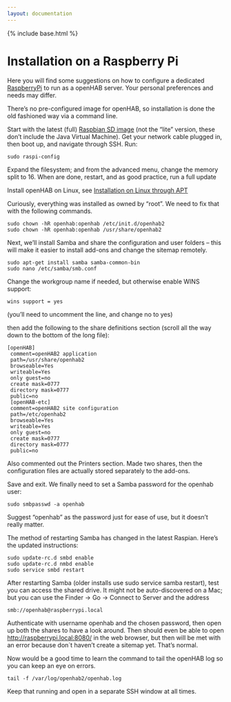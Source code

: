 ```yaml
---
layout: documentation
---
```


{% include base.html %}

# Installation on a Raspberry Pi

Here you will find some suggestions on how to configure a dedicated [RaspberryPi](https://www.raspberrypi.org) to run as a openHAB server. Your personal preferences and needs may differ.

There’s no pre-configured image for openHAB, so installation is done the old fashioned way via a command line.

Start with the latest (full) [Raspbian SD image](https://www.raspberrypi.org/downloads/raspbian) (not the “lite” version, these don’t include the Java Virtual Machine). Get your network cable plugged in, then boot up, and navigate through SSH. Run:

```
sudo raspi-config
```

Expand the filesystem; and from the advanced menu, change the memory split to 16. When are done, restart, and as good practice, run a full update

Install openHAB on Linux, see [Installation on Linux through APT](http://docs.openhab.org/installation/apt.html)

Curiously, everything was installed as owned by “root”. We need to fix that with the following commands.

```
sudo chown -hR openhab:openhab /etc/init.d/openhab2
sudo chown -hR openhab:openhab /usr/share/openhab2
```

Next, we’ll install Samba and share the configuration and user folders – this will make it easier to install add-ons and change the sitemap remotely.

```
sudo apt-get install samba samba-common-bin
sudo nano /etc/samba/smb.conf
```

Change the workgroup name if needed, but otherwise enable WINS support:

```
wins support = yes
```

(you’ll need to uncomment the line, and change no to yes)

then add the following to the share definitions section (scroll all the way down to the bottom of the long file):

```
[openHAB]
 comment=openHAB2 application
 path=/usr/share/openhab2
 browseable=Yes
 writeable=Yes
 only guest=no
 create mask=0777
 directory mask=0777
 public=no
 [openHAB-etc]
 comment=openHAB2 site configuration
 path=/etc/openhab2
 browseable=Yes
 writeable=Yes
 only guest=no
 create mask=0777
 directory mask=0777
 public=no
```

Also commented out the Printers section. Made two shares, then the configuration files are actually stored separately to the add-ons.

Save and exit. We finally need to set a Samba password for the openhab user:

```
sudo smbpasswd -a openhab
```

Suggest “openhab” as the password just for ease of use, but it doesn’t really matter.

The method of restarting Samba has changed in the latest Raspian. Here’s the updated instructions:

```
sudo update-rc.d smbd enable
sudo update-rc.d nmbd enable
sudo service smbd restart
```

After restarting Samba (older installs use sudo service samba restart), test you can access the shared drive. It might not be auto-discovered on a Mac; but you can use the Finder -> Go -> Connect to Server and the address

```
smb://openhab@raspberrypi.local
```

Authenticate with username openhab and the chosen password, then open up both the shares to have a look around. Then should even be able to open http://raspberrypi.local:8080/ in the web browser, but then will be met with an error because don´t haven’t create a sitemap yet. That’s normal.


Now would be a good time to learn the command to tail the openHAB log so you can keep an eye on errors.

```
tail -f /var/log/openhab2/openhab.log
```

Keep that running and open in a separate SSH window at all times.

